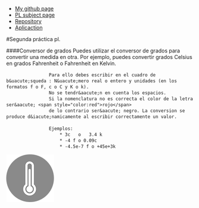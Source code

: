 
* [My github page](https://ctc87.github.io/)
* [PL subject page](http://ctc87.github.io/Practicas_PL/)
* [Repository](https://github.com/ULL-ESIT-GRADOII-PL/conversor-de-temperatura-simple-equipo-cob)
* [Aplicaction](http://ctc87.github.io/conversor-de-temperatura-simple-equipo-cob/)


#Segunda práctica pl. 

####Conversor de grados
                    Puedes utilizar el conversor de grados para convertir una medida en otra. Por ejemplo, 
                    puedes convertir grados Celsius en grados Fahrenheit o Fahrenheit en Kelvin.
                    
                    Para ello debes escribir en el cuadro de b&uacute;squeda : N&uacute;mero real o entero y unidades (en los formatos f o F, c o C y K o k).
                    No se tendr&aacute;n en cuenta los espacios.
                    Si la nomenclatura no es correcta el color de la letra ser&aacute; <span style="color:red">rojo</span>
                    de lo contrario ser&aacute; negro. La conversion se produce d&iacute;namicamente al escribir correctamente un valor. 
                        
                    Ejemplos:
                        * 3c   o   3.4 k 
                        * -4 f o 0.09c
                        * -4.5e-7 f o +45e+3k

![temp](/img/favicon.png)